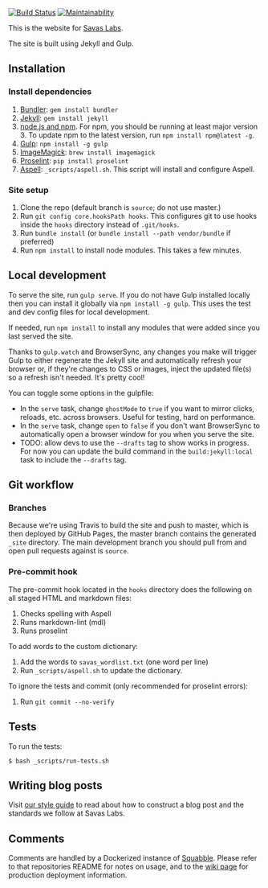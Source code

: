 [![Build Status](https://travis-ci.org/savaslabs/savaslabs.github.io.svg?branch=source)](https://travis-ci.org/savaslabs/savaslabs.github.io) [![Maintainability](https://api.codeclimate.com/v1/badges/c1e3bbe763eb557e9ad7/maintainability)](https://codeclimate.com/github/savaslabs/savaslabs.github.io/maintainability)

This is the website for [Savas Labs](https://savaslabs.com).

The site is built using Jekyll and Gulp.

## Installation

### Install dependencies

1. [Bundler](http://bundler.io): `gem install bundler`
2. [Jekyll](http://jekyllrb.com/docs/installation/): `gem install jekyll`
3. [node.js and npm](https://docs.npmjs.com/getting-started/installing-node). For npm, you should be running at least major version 3. To update npm to the latest version, run `npm install npm@latest -g`.
4. [Gulp](https://github.com/gulpjs/gulp): `npm install -g gulp`
5. [ImageMagick](http://www.imagemagick.org/script/index.php): `brew install imagemagick`
6. [Proselint](https://github.com/amperser/proselint/): `pip install proselint`
7. [Aspell](http://aspell.net/): `_scripts/aspell.sh`. This script will install and configure Aspell.

### Site setup

1. Clone the repo (default branch is `source`; do not use master.)
2. Run `git config core.hooksPath hooks`. This configures git to use hooks inside the `hooks` directory instead of `.git/hooks`.
3. Run `bundle install` (or `bundle install --path vendor/bundle` if preferred)
4. Run `npm install` to install node modules. This takes a few minutes.

## Local development

To serve the site, run `gulp serve`. If you do not have Gulp installed locally
then you can install it globally via `npm install -g gulp`. This uses the test
and dev config files for local development.

If needed, run `npm install` to install any modules that were added since you last served the site.

Thanks to `gulp.watch` and BrowserSync, any changes you make will trigger Gulp
to either regenerate the Jekyll site and automatically refresh your browser or,
if they're changes to CSS or images, inject the updated file(s) so a refresh
isn't needed. It's pretty cool!

You can toggle some options in the gulpfile:

- In the `serve` task, change `ghostMode` to `true` if you want to mirror clicks,
reloads, etc. across browsers. Useful for testing, hard on performance.
- In the `serve` task, change `open` to `false` if you don't want BrowserSync to
automatically open a browser window for you when you serve the site.
- TODO: allow devs to use the `--drafts` tag to show works in progress. For now
you can update the build command in the `build:jekyll:local` task to include the
`--drafts` tag.

## Git workflow

### Branches

Because we're using Travis to build the site and push to master, which is then
deployed by GitHub Pages, the master branch contains the generated `_site`
directory. The main development branch you should pull from and open pull
requests against is `source`.

### Pre-commit hook

The pre-commit hook located in the `hooks` directory does the following on all staged HTML and markdown files:

1. Checks spelling with Aspell
2. Runs markdown-lint (mdl)
3. Runs proselint

To add words to the custom dictionary:

1. Add the words to `savas_wordlist.txt` (one word per line)
2. Run `_scripts/aspell.sh` to update the dictionary.

To ignore the tests and commit (only recommended for proselint errors):

1. Run `git commit --no-verify`

## Tests

To run the tests:

`$ bash _scripts/run-tests.sh`

## Writing blog posts

Visit [our style guide](https://savaslabs.com/styleguide/blog.html) to read about how to construct
a blog post and the standards we follow at Savas Labs.

## Comments

Comments are handled by a Dockerized instance of [Squabble](https://github.com/savaslabs/squabble). Please refer to that repositories README for notes on usage, and to the [wiki page](https://pm.savaslabs.com/projects/savaslabs/wiki/Squabble) for production deployment information.
